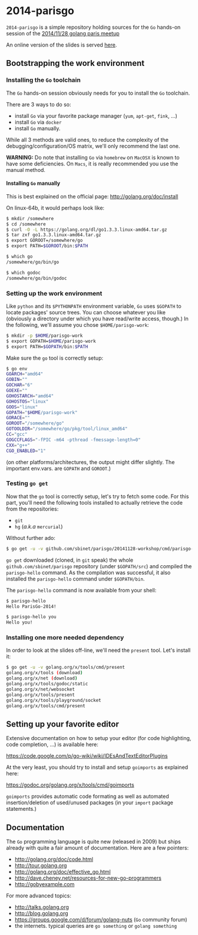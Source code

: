 2014-parisgo
============

`2014-parisgo` is a simple repository holding sources for the `Go`
hands-on session of the [2014/11/28 golang paris meetup](http://www.meetup.com/Golang-Paris/events/218803025)

An online version of the slides is served [here](http://talks.godoc.org/github.com/sbinet/parisgo/20141128-workshop/slides/parisgo.slide#1).

## Bootstrapping the work environment

### Installing the `Go` toolchain

The `Go` hands-on session obviously needs for you to install the `Go`
toolchain.

There are 3 ways to do so:
- install `Go` via your favorite package manager (`yum`, `apt-get`,
  `fink`, ...)
- install `Go` via `docker`
- install `Go` manually.

While all 3 methods are valid ones, to reduce the complexity of the
debugging/configuration/OS matrix, we'll only recommend the last one.

**WARNING:** Do note that installing `Go` via `homebrew` on `MacOSX`
is known to have some deficiencies. On `Macs`, it is really
recommended you use the manual method.

#### Installing `Go` manually

This is best explained on the official page:
http://golang.org/doc/install

On linux-64b, it would perhaps look like:

```sh
$ mkdir /somewhere
$ cd /somewhere
$ curl -O -L https://golang.org/dl/go1.3.3.linux-amd64.tar.gz
$ tar zxf go1.3.3.linux-amd64.tar.gz
$ export GOROOT=/somewhere/go
$ export PATH=$GOROOT/bin:$PATH

$ which go
/somewhere/go/bin/go

$ which godoc
/somewhere/go/bin/godoc
```

### Setting up the work environment

Like `python` and its `$PYTHONPATH` environment variable, `Go` uses
`$GOPATH` to locate packages' source trees.
You can choose whatever you like (obviously a directory under which
you have read/write access, though.)
In the following, we'll assume you chose `$HOME/parisgo-work`:

```sh
$ mkdir -p $HOME/parisgo-work
$ export GOPATH=$HOME/parisgo-work
$ export PATH=$GOPATH/bin:$PATH
```

Make sure the `go` tool is correctly setup:

```sh
$ go env
GOARCH="amd64"
GOBIN=""
GOCHAR="6"
GOEXE=""
GOHOSTARCH="amd64"
GOHOSTOS="linux"
GOOS="linux"
GOPATH="$HOME/parisgo-work"
GORACE=""
GOROOT="/somewhere/go"
GOTOOLDIR="/somewhere/go/pkg/tool/linux_amd64"
CC="gcc"
GOGCCFLAGS="-fPIC -m64 -pthread -fmessage-length=0"
CXX="g++"
CGO_ENABLED="1"
```

(on other platforms/architectures, the output might differ
slightly. The important env.vars. are `GOPATH` and `GOROOT`.)

### Testing `go get`

Now that the `go` tool is correctly setup, let's try to fetch some
code.
For this part, you'll need the following tools installed to actually retrieve the code from the repositories:
- `git`
- `hg` (*a.k.a* `mercurial`)

Without further ado:

```sh
$ go get -u -v github.com/sbinet/parisgo/20141128-workshop/cmd/parisgo-hello
```

`go get` downloaded (cloned, in `git` speak) the whole
`github.com/sbinet/parisgo` repository (under `$GOPATH/src`) and
compiled the `parisgo-hello` command.
As the compilation was successful, it also installed the `parisgo-hello`
command under `$GOPATH/bin`.

The `parisgo-hello` command is now available from your shell:

```sh
$ parisgo-hello
Hello ParisGo-2014!

$ parisgo-hello you
Hello you!
```

### Installing one more needed dependency

In order to look at the slides off-line, we'll need the `present` tool.
Let's install it:

```sh
$ go get -u -v golang.org/x/tools/cmd/present
golang.org/x/tools (download)
golang.org/x/net (download)
golang.org/x/tools/godoc/static
golang.org/x/net/websocket
golang.org/x/tools/present
golang.org/x/tools/playground/socket
golang.org/x/tools/cmd/present
```

## Setting up your favorite editor

Extensive documentation on how to setup your editor (for code
highlighting, code completion, ...) is available here:

 https://code.google.com/p/go-wiki/wiki/IDEsAndTextEditorPlugins
 
At the very least, you should try to install and setup `goimports` as
explained here:

 https://godoc.org/golang.org/x/tools/cmd/goimports

`goimports` provides automatic code formating as well as automated
insertion/deletion of used/unused packages (in your `import` package
statements.)

## Documentation

The `Go` programming language is quite new (released in 2009) but
ships already with quite a fair amount of documentation.
Here are a few pointers:

- http://golang.org/doc/code.html
- http://tour.golang.org
- http://golang.org/doc/effective_go.html
- http://dave.cheney.net/resources-for-new-go-programmers
- http://gobyexample.com

For more advanced topics:

- http://talks.golang.org
- http://blog.golang.org
- https://groups.google.com/d/forum/golang-nuts (`Go` community forum)
- the internets. typical queries are `go something` or `golang something`
